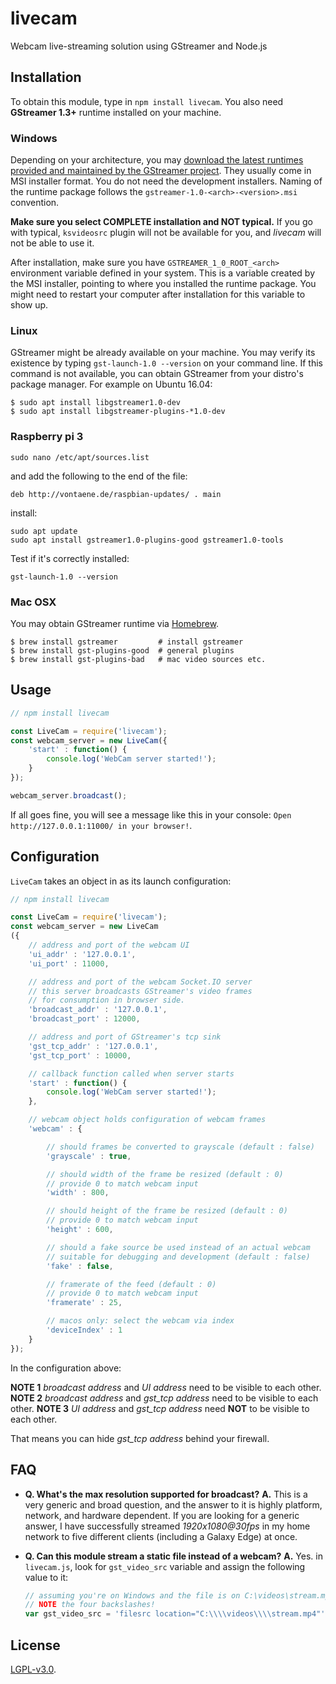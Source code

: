 # livecam

Webcam live-streaming solution using GStreamer and Node.js

## Installation

To obtain this module, type in `npm install livecam`. You also need **GStreamer 1.3+** runtime installed on your machine.

### Windows

Depending on your architecture, you may [download the latest runtimes provided and maintained by the GStreamer project](https://gstreamer.freedesktop.org/data/pkg/windows/). They usually come in MSI installer format. You do not need the development installers. Naming of the runtime package follows the `gstreamer-1.0-<arch>-<version>.msi` convention.

**Make sure you select COMPLETE installation and NOT typical.** If you go with typical, `ksvideosrc` plugin will not be available for you, and _livecam_ will not be able to use it.

After installation, make sure you have `GSTREAMER_1_0_ROOT_<arch>` environment variable defined in your system. This is a variable created by the MSI installer, pointing to where you installed the runtime package. You might need to restart your computer after installation for this variable to show up.

### Linux

GStreamer might be already available on your machine. You may verify its existence by typing `gst-launch-1.0 --version` on your command line. If this command is not available, you can obtain GStreamer from your distro's package manager. For example on Ubuntu 16.04:

```
$ sudo apt install libgstreamer1.0-dev
$ sudo apt install libgstreamer-plugins-*1.0-dev
```

### Raspberry pi 3
```
sudo nano /etc/apt/sources.list
```
and add the following to the end of the file:
```
deb http://vontaene.de/raspbian-updates/ . main
```
install:
```
sudo apt update
sudo apt install gstreamer1.0-plugins-good gstreamer1.0-tools
```
Test if it's correctly installed:
```
gst-launch-1.0 --version
```


### Mac OSX

You may obtain GStreamer runtime via [Homebrew](http://brew.sh/).

```
$ brew install gstreamer         # install gstreamer
$ brew install gst-plugins-good  # general plugins
$ brew install gst-plugins-bad   # mac video sources etc.
```

## Usage

```javascript
// npm install livecam

const LiveCam = require('livecam');
const webcam_server = new LiveCam({
    'start' : function() {
        console.log('WebCam server started!');
    }
});

webcam_server.broadcast();
```

If all goes fine, you will see a message like this in your console: `Open http://127.0.0.1:11000/ in your browser!`.

## Configuration

`LiveCam` takes an object in as its launch configuration:

```javascript
// npm install livecam

const LiveCam = require('livecam');
const webcam_server = new LiveCam
({
    // address and port of the webcam UI
    'ui_addr' : '127.0.0.1',
    'ui_port' : 11000,

    // address and port of the webcam Socket.IO server
    // this server broadcasts GStreamer's video frames
    // for consumption in browser side.
    'broadcast_addr' : '127.0.0.1',
    'broadcast_port' : 12000,

    // address and port of GStreamer's tcp sink
    'gst_tcp_addr' : '127.0.0.1',
    'gst_tcp_port' : 10000,

    // callback function called when server starts
    'start' : function() {
        console.log('WebCam server started!');
    },

    // webcam object holds configuration of webcam frames
    'webcam' : {

        // should frames be converted to grayscale (default : false)
        'grayscale' : true,

        // should width of the frame be resized (default : 0)
        // provide 0 to match webcam input
        'width' : 800,

        // should height of the frame be resized (default : 0)
        // provide 0 to match webcam input
        'height' : 600,

        // should a fake source be used instead of an actual webcam
        // suitable for debugging and development (default : false)
        'fake' : false,

        // framerate of the feed (default : 0)
        // provide 0 to match webcam input
        'framerate' : 25,

        // macos only: select the webcam via index
        'deviceIndex' : 1
    }
});
```

In the configuration above:

**NOTE 1** _broadcast address_ and _UI address_ need to be visible to each other. **NOTE 2** _broadcast address_ and _gst_tcp address_ need to be visible to each other. **NOTE 3** _UI address_ and _gst_tcp address_ need **NOT** to be visible to each other.

That means you can hide _gst_tcp address_ behind your firewall.

## FAQ

- **Q. What's the max resolution supported for broadcast?** **A.** This is a very generic and broad question, and the answer to it is highly platform, network, and hardware dependent. If you are looking for a generic answer, I have successfully streamed _1920x1080@30fps_ in my home network to five different clients (including a Galaxy Edge) at once.

- **Q. Can this module stream a static file instead of a webcam?** **A.** Yes. in `livecam.js`, look for `gst_video_src` variable and assign the following value to it:

  ```javascript
  // assuming you're on Windows and the file is on C:\videos\stream.mp4
  // NOTE the four backslashes!
  var gst_video_src = 'filesrc location="C:\\\\videos\\\\stream.mp4"'
  ```

## License

[LGPL-v3.0](https://gstreamer.freedesktop.org/documentation/licensing.html).
